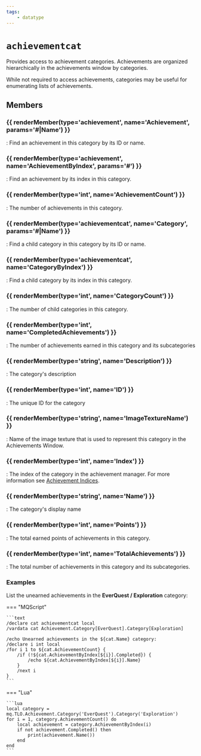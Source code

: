 ```yaml
---
tags:
    - datatype
---
```

# `achievementcat`

Provides access to achievement categories. Achievements are organized hierarchically in the achievements window by categories.

While not required to access achievements, categories may be useful for enumerating lists of achievements.

## Members

### {{ renderMember(type='achievement', name='Achievement', params='#|Name') }} 

:   Find an achievement in this category by its ID or name.

### {{ renderMember(type='achievement', name='AchievementByIndex', params='#') }} 

:   Find an achievement by its index in this category.

### {{ renderMember(type='int', name='AchievementCount') }} 

:   The number of achievements in this category.

### {{ renderMember(type='achievementcat', name='Category', params='#|Name') }} 

:   Find a child category in this category by its ID or name.

### {{ renderMember(type='achievementcat', name='CategoryByIndex') }} 

:   Find a child category by its index in this category.

### {{ renderMember(type='int', name='CategoryCount') }} 

:   The number of child categories in this category.

### {{ renderMember(type='int', name='CompletedAchievements') }} 

:   The number of achievements earned in this category and its subcategories

### {{ renderMember(type='string', name='Description') }} 

:   The category's description

### {{ renderMember(type='int', name='ID') }} 

:   The unique ID for the category

### {{ renderMember(type='string', name='ImageTextureName') }} 

:   Name of the image texture that is used to represent this category in the Achievements Window.

### {{ renderMember(type='int', name='Index') }} 

:   The index of the category in the achievement manager. For more information see [Achievement Indices](../top-level-objects/tlo-achievement.md#note-about-achievement-indices).

### {{ renderMember(type='string', name='Name') }} 

:   The category's display name

### {{ renderMember(type='int', name='Points') }} 

:   The total earned points of achievements in this category.


### {{ renderMember(type='int', name='TotalAchievements') }} 

:   The total number of achievements in this category and its subcategories.

### Examples

List the unearned achievements in the **EverQuest / Exploration** category:

=== "MQScript"

    ```text
    /declare cat achievementcat local
    /vardata cat Achievement.Category[EverQuest].Category[Exploration]

    /echo Unearned achievements in the ${cat.Name} category:
    /declare i int local
    /for i 1 to ${cat.AchievementCount} {
        /if (!${cat.AchievementByIndex[${i}].Completed}) {
            /echo ${cat.AchievementByIndex[${i}].Name}
        }
        /next i
    }
    ```

=== "Lua"

    ```lua
    local category = mq.TLO.Achievement.Category('EverQuest').Category('Exploration')
    for i = 1, category.AchievementCount() do
        local achievement = category.AchievementByIndex(i)
        if not achievement.Completed() then
            print(achievement.Name())
        end
    end
    ```
[int]: datatype-int.md
[string]: datatype-string.md
[achievementobj]: datatype-achievementobj.md
[bool]: datatype-bool.md
[time]: datatype-time.md
[achievement]: datatype-achievement.md
[achievementcat]: datatype-achievementcat.md
